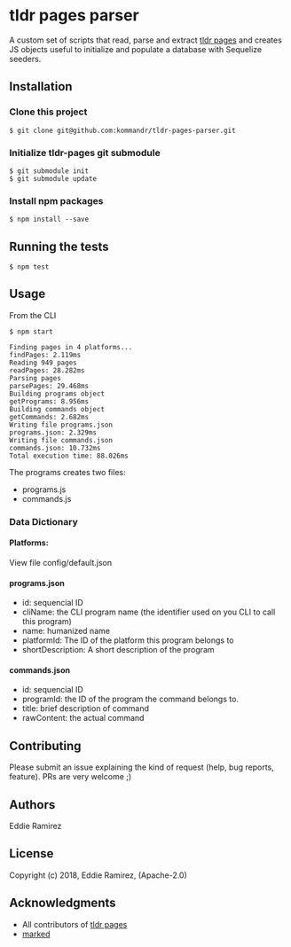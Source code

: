 # tldr pages parser

A custom set of scripts that read, parse and extract [tldr pages](https://github.com/tldr-pages/tldr) and creates JS objects useful to initialize and populate a database with Sequelize seeders.

## Installation
### Clone this project
```
$ git clone git@github.com:kommandr/tldr-pages-parser.git
```
### Initialize tldr-pages git submodule
```
$ git submodule init
$ git submodule update
```

### Install npm packages
`$ npm install --save`

## Running the tests
`$ npm test`

## Usage
From the CLI

```
$ npm start

Finding pages in 4 platforms...
findPages: 2.119ms
Reading 949 pages
readPages: 28.282ms
Parsing pages
parsePages: 29.468ms
Building programs object
getPrograms: 8.956ms
Building commands object
getCommands: 2.682ms
Writing file programs.json
programs.json: 2.329ms
Writing file commands.json
commands.json: 10.732ms
Total execution time: 88.026ms
```

The programs creates two files:
* programs.js
* commands.js

### Data Dictionary

#### Platforms:
View file config/default.json

#### programs.json
- id: sequencial ID
- cliName: the CLI program name (the identifier used on you CLI to call this program)
- name: humanized name
- platformId: The ID of the platform this program belongs to
- shortDescription: A short description of the program

#### commands.json
- id: sequencial ID
- programId: the ID of the program the command belongs to.
- title: brief description of command
- rawContent: the actual command

## Contributing
Please submit an issue explaining the kind of request (help, bug reports, feature). PRs are very welcome ;)

## Authors
Eddie Ramirez

## License
Copyright (c) 2018, Eddie Ramirez, (Apache-2.0)

## Acknowledgments
* All contributors of [tldr pages](https://tldr.sh/)
* [marked](https://www.npmjs.com/package/marked)

